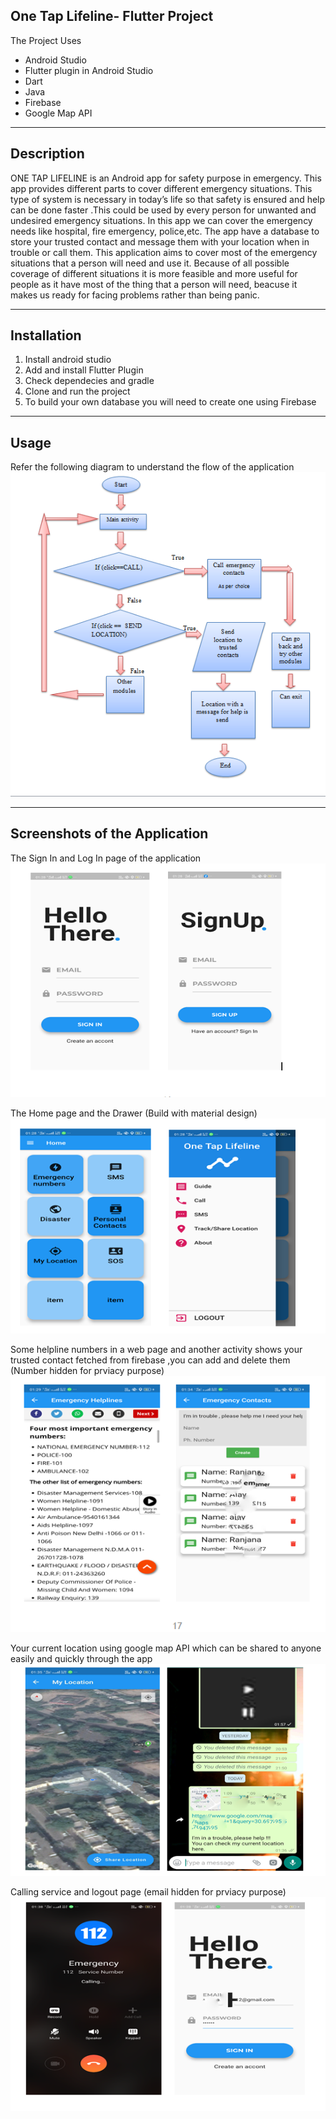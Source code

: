 
**One Tap Lifeline- Flutter Project**
-----------------------------------

The Project Uses

 - Android Studio
 - Flutter plugin in Android Studio
 - Dart
 - Java
 - Firebase
 - Google Map API

----------


Description
-----------

ONE TAP LIFELINE  is an Android app for safety purpose in emergency. This app provides different parts to cover different emergency situations.
This type of system is necessary in today’s life so that safety is ensured and help can be done faster .This could be used by every person for unwanted and undesired emergency situations.
In this app we can cover the emergency needs like hospital, fire emergency, police,etc. The app have a database to store your trusted contact and message them with your location when in trouble or call them.
This application aims to cover most of the emergency situations that a person will need and use it. Because of all possible coverage of different situations it is more feasible and more useful for people as it have most of the thing that a person will need, beacuse it makes us ready for facing problems rather than being panic.

----------


Installation
------------
 1. Install android studio
 2. Add and install Flutter Plugin
 3. Check dependecies and gradle
 4. Clone and run the project
 5. To build your own database you will need to create one using Firebase


----------


Usage
-----
Refer the following diagram to understand the flow of the application
![](Images/FlowChart.PNG)


----------


Screenshots of the Application
-------
The Sign In and Log In page of the application
![](Images/1.PNG)


The Home page and the Drawer (Build with material design)
![](Images/2.PNG)


Some helpline numbers in a web page and  another activity shows your trusted contact fetched from firebase ,you can add and delete them (Number hidden for prviacy purpose)
![](Images/3.PNG)


Your current location using google map API which can be shared to anyone easily and quickly through the app 
![](Images/4.PNG)


Calling service and logout page (email hidden for prviacy purpose)
![](Images/5.PNG)



